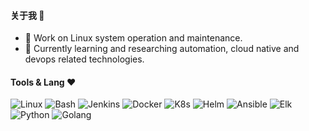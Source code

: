 #### 关于我 👋
<!--
**Sseve/Sseve** is a ✨ _special_ ✨ repository because its `README.md` (this file) appears on your GitHub profile.

Here are some ideas to get you started:

- 🔭 I’m currently working on ...
- 🌱 I’m currently learning ...
- 👯 I’m looking to collaborate on ...
- 🤔 I’m looking for help with ...
- 💬 Ask me about ...
- 📫 How to reach me: ...
- 😄 Pronouns: ...
- ⚡ Fun fact: ...
--> 
- 🔭 Work on Linux system operation and maintenance.
- 🌱 Currently learning and researching automation, cloud native and devops related technologies.
#### Tools & Lang ❤
![Linux](https://img.shields.io/badge/Linux-7A0099?logo=linux&logoColor=white)
![Bash](https://img.shields.io/badge/Bash-7A0099?logo=shell&logoColor=white)
![Jenkins](https://img.shields.io/badge/Jenkins-7A0099?logo=Jenkins&logoColor=white?style=plastic)
![Docker](https://img.shields.io/badge/Docker-7A0099.svg?logo=docker&logoColor=white)
![K8s](https://img.shields.io/badge/Kubernetes-7A0099.svg?logo=kubernetes&logoColor=white)
![Helm](https://img.shields.io/badge/Helm-7A0099.svg?logo=helm&logoColor=white)
![Ansible](https://img.shields.io/badge/Ansible-7A0099.svg?logo=ansible&logoColor=white)
![Elk](https://img.shields.io/badge/Elk-7A0099.svg?logo=kubernetes&logoColor=white)
![Python](https://img.shields.io/badge/Python-7A0099.svg?logo=python&logoColor=white)
![Golang](https://img.shields.io/badge/Golang-7A0099.svg?logo=go&logoColor=white)
<!--
![VSCode](https://img.shields.io/badge/VSCode-7A0099?logo=visual-studio-code&logoColor=white)
![C/C++](https://img.shields.io/badge/C/C++-14354C?logo=C/C++&logoColor=white)
![Rust](https://img.shields.io/badge/Rust-14354C?logo=rust&logoColor=white)
<!--
- 😄 加油, 奥利给！

|STATS|LANGUAGES|
|---|---|
|[![Sseve's GitHub stats](https://github-readme-stats.vercel.app/api?username=Sseve&theme=tokyonight)](https://github.com/Sseve/github-readme-stats)|[![Top Langs](https://github-readme-stats.vercel.app/api/top-langs/?username=Sseve&hide=javascript,html&theme=tokyonight)](https://github.com/Sseve/github-readme-stats)|

![Image text](http://img.5iqiqu.com/images13/93/93a35199235af2b5c8212348c340f0c2.gif)
<!--
![Image text](https://res.cloudinary.com/practicaldev/image/fetch/s--yYiDPnHh--/c_imagga_scale,f_auto,fl_progressive,h_420,q_auto,w_1000/https://thepracticaldev.s3.amazonaws.com/i/snu9zy2ywp0ftfcthda2.jpg)
-->
